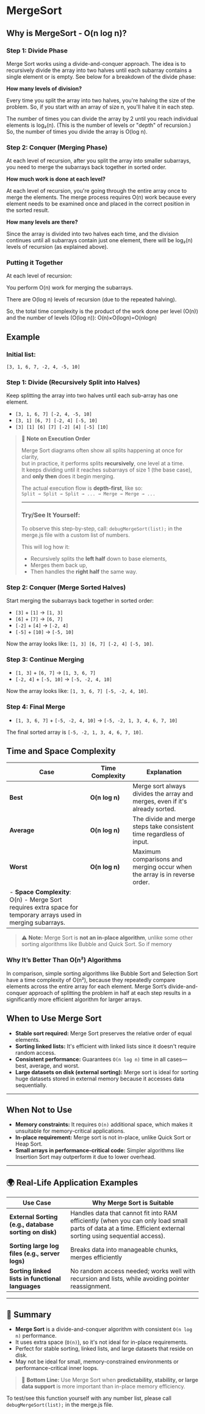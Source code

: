 # MergeSort

## Why is MergeSort - O(n log n)?

### Step 1: Divide Phase

Merge Sort works using a divide-and-conquer approach. The idea is to recursively divide the array into two halves until each subarray contains a single element or is empty. See below for a breakdown of the divide phase:

**How many levels of division?**

Every time you split the array into two halves, you're halving the size of the problem. So, if you start with an array of size n, you'll halve it in each step.

The number of times you can divide the array by 2 until you reach individual elements is log₂(n). (This is the number of levels or "depth" of recursion.) So, the number of times you divide the array is O(log n).

### Step 2: Conquer (Merging Phase)

At each level of recursion, after you split the array into smaller subarrays, you need to merge the subarrays back together in sorted order.

**How much work is done at each level?**

At each level of recursion, you're going through the entire array once to merge the elements. The merge process requires O(n) work because every element needs to be examined once and placed in the correct position in the sorted result.

**How many levels are there?**

Since the array is divided into two halves each time, and the division continues until all subarrays contain just one element, there will be log₂(n) levels of recursion (as explained above).

### Putting it Together

At each level of recursion:

You perform O(n) work for merging the subarrays.

There are O(log n) levels of recursion (due to the repeated halving).

So, the total time complexity is the product of the work done per level (O(n)) and the number of levels (O(log n)):
O(n)×O(logn)=O(nlogn)

## Example

### Initial list:

`[3, 1, 6, 7, -2, 4, -5, 10]`

### Step 1: Divide (Recursively Split into Halves)

Keep splitting the array into two halves until each sub-array has one element.

- `[3, 1, 6, 7] [-2, 4, -5, 10]`
- `[3, 1] [6, 7] [-2, 4] [-5, 10]`
- `[3] [1] [6] [7] [-2] [4] [-5] [10]`

> 📝 **Note on Execution Order**
>
> Merge Sort diagrams often show all splits happening at once for clarity,  
> but in practice, it performs splits **recursively**, one level at a time.  
> It keeps dividing until it reaches subarrays of size 1 (the base case),  
> and **only then** does it begin merging.
>
> The actual execution flow is **depth-first**, like so:  
> `Split → Split → Split → ... → Merge → Merge → ...`
>
> ---
>
> ### Try/See It Yourself:
>
> To observe this step-by-step, call: `debugMergeSort(list);` in the merge.js file with a custom list of numbers.
>
> This will log how it:
>
> - Recursively splits the **left half** down to base elements,
> - Merges them back up,
> - Then handles the **right half** the same way.

### Step 2: Conquer (Merge Sorted Halves)

Start merging the subarrays back together in sorted order:

- `[3]` + `[1]` → `[1, 3]`
- `[6]` + `[7]` → `[6, 7]`
- `[-2]` + `[4]` → `[-2, 4]`
- `[-5]` + `[10]` → `[-5, 10]`

Now the array looks like:
`[1, 3] [6, 7] [-2, 4] [-5, 10]`.

### Step 3: Continue Merging

- `[1, 3]` + `[6, 7]` → `[1, 3, 6, 7]`
- `[-2, 4]` + `[-5, 10]` → `[-5, -2, 4, 10]`

Now the array looks like:
`[1, 3, 6, 7] [-5, -2, 4, 10]`.

### Step 4: Final Merge

- `[1, 3, 6, 7]` + `[-5, -2, 4, 10]` → `[-5, -2, 1, 3, 4, 6, 7, 10]`

The final sorted array is `[-5, -2, 1, 3, 4, 6, 7, 10]`.

## Time and Space Complexity

| Case                                                                                                           | Time Complexity | Explanation                                                                  |
| -------------------------------------------------------------------------------------------------------------- | --------------- | ---------------------------------------------------------------------------- |
| **Best**                                                                                                       | **O(n log n)**  | Merge sort always divides the array and merges, even if it's already sorted. |
| **Average**                                                                                                    | **O(n log n)**  | The divide and merge steps take consistent time regardless of input.         |
| **Worst**                                                                                                      | **O(n log n)**  | Maximum comparisons and merging occur when the array is in reverse order.    |
| - **Space Complexity**: O(n) - Merge Sort requires extra space for temporary arrays used in merging subarrays. |

> ⚠️ **Note:** Merge Sort is **not an in-place algorithm**, unlike some other sorting algorithms like Bubble and Quick Sort. So if memory

### Why It’s Better Than O(n²) Algorithms

In comparison, simple sorting algorithms like Bubble Sort and Selection Sort have a time complexity of O(n²), because they repeatedly compare elements across the entire array for each element. Merge Sort’s divide-and-conquer approach of splitting the problem in half at each step results in a significantly more efficient algorithm for larger arrays.

## When to Use Merge Sort

- **Stable sort required:** Merge Sort preserves the relative order of equal elements.
- **Sorting linked lists:** It's efficient with linked lists since it doesn't require random access.
- **Consistent performance:** Guarantees `O(n log n)` time in all cases—best, average, and worst.
- **Large datasets on disk (external sorting):** Merge sort is ideal for sorting huge datasets stored in external memory because it accesses data sequentially.

---

## When Not to Use

- **Memory constraints:** It requires `O(n)` additional space, which makes it unsuitable for memory-critical applications.
- **In-place requirement:** Merge sort is not in-place, unlike Quick Sort or Heap Sort.
- **Small arrays in performance-critical code:** Simpler algorithms like Insertion Sort may outperform it due to lower overhead.

---

## 🌍 Real-Life Application Examples

| Use Case                                              | Why Merge Sort is Suitable                                                                                                                                    |
| ----------------------------------------------------- | ------------------------------------------------------------------------------------------------------------------------------------------------------------- |
| **External Sorting (e.g., database sorting on disk)** | Handles data that cannot fit into RAM efficiently (when you can only load small parts of data at a time. Efficient external sorting using sequential access). |
| **Sorting large log files (e.g., server logs)**       | Breaks data into manageable chunks, merges efficiently                                                                                                        |
| **Sorting linked lists in functional languages**      | No random access needed; works well with recursion and lists, while avoiding pointer reassignment.                                                            |

---

## 🧾 Summary

- **Merge Sort** is a divide-and-conquer algorithm with consistent `O(n log n)` performance.
- It uses extra space (`O(n)`), so it's not ideal for in-place requirements.
- Perfect for stable sorting, linked lists, and large datasets that reside on disk.
- May not be ideal for small, memory-constrained environments or performance-critical inner loops.

> 📌 **Bottom Line:** Use Merge Sort when **predictability, stability, or large data support** is more important than in-place memory efficiency.

To test/see this function yourself with any number list, please call `debugMergeSort(list);` in the merge.js file.
